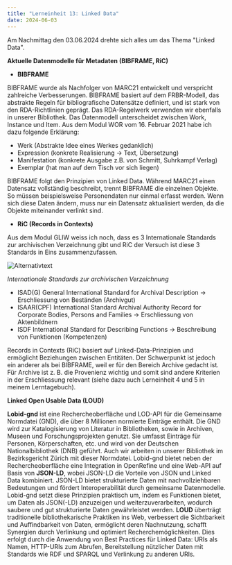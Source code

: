 ```yaml
---
title: "Lerneinheit 13: Linked Data"
date: 2024-06-03 
---
```


Am Nachmittag den 03.06.2024 drehte sich alles um das Thema "Linked Data".
 
**Aktuelle Datenmodelle für Metadaten (BIBFRAME, RiC)**
 
- **BIBFRAME**

BIBFRAME wurde als Nachfolger von MARC21 entwickelt und verspricht zahlreiche Verbesserungen. BIBFRAME basiert auf dem FRBR-Modell, das abstrakte Regeln für bibliografische Datensätze definiert, und ist stark von den RDA-Richtlinien geprägt. Das RDA-Regelwerk verwenden wir ebenfalls in unserer Bibliothek. Das Datenmodell unterscheidet zwischen Work, Instance und Item. Aus dem Modul WOR vom 16. Februar 2021 habe ich dazu folgende Erklärung:
- Werk (Abstrakte Idee eines Werkes gedanklich)
- Expression (konkrete Realisierung -> Text, Übersetzung)
- Manifestation (konkrete Ausgabe z.B. von Schmitt, Suhrkampf Verlag)
- Exemplar (hat man auf dem Tisch vor sich liegen)

BIBFRAME folgt den Prinzipien von Linked Data. Während MARC21 einen Datensatz vollständig beschreibt, trennt BIBFRAME die einzelnen Objekte. So müssen beispielsweise Personendaten nur einmal erfasst werden. Wenn sich diese Daten ändern, muss nur ein Datensatz aktualisiert werden, da die Objekte miteinander verlinkt sind. 
 
- **RiC (Records in Contexts)**

Aus dem Modul GLIW weiss ich noch, dass es 3 Internationale Standards zur archivischen Verzeichnung gibt und RiC der Versuch ist diese 3 Standards in Eins zusammenzufassen.

![Alternativtext](https://jonasbracchi.github.io/bain-lerntagebuch/images/ric.png)

*Internationale Standards zur archivischen Verzeichnung*

- ISAD(G) General International Standard for Archival Description
-> Erschliessung von Beständen (Archivgut)
- ISAAR(CPF) International Standard Archival Authority Record for Corporate Bodies, Persons and Families
-> Erschliessung von Aktenbildnern
- ISDF International Standard for Describing Functions
-> Beschreibung von Funktionen (Kompetenzen)
 
Records in Contexts (RiC) basiert auf Linked-Data-Prinzipien und ermöglicht Beziehungen zwischen Entitäten. Der Schwerpunkt ist jedoch ein anderer als bei BIBFRAME, weil er für den Bereich Archive gedacht ist. Für Archive ist z. B. die Provenienz wichtig und somit sind andere Kriterien in der Erschliessung relevant (siehe dazu auch Lerneinheit 4 und 5 in meinem Lerntagebuch).
 
**Linked Open Usable Data (LOUD)**

**Lobid-gnd** ist eine Rechercheoberfläche und LOD-API für die Gemeinsame Normdatei (GND), die über 8 Millionen normierte Einträge enthält. Die GND wird zur Katalogisierung von Literatur in Bibliotheken, sowie in Archiven, Museen und Forschungsprojekten genutzt. Sie umfasst Einträge für Personen, Körperschaften, etc. und wird von der Deutschen Nationalbibliothek (DNB) geführt. Auch wir arbeiten in unserer Bibliothek im Bezirksgericht Zürich mit dieser Normdatei. Lobid-gnd bietet neben der Rechercheoberfläche eine Integration in OpenRefine und eine Web-API auf Basis von **JSON-LD**, wobei JSON-LD die Vorteile von JSON und Linked Data kombiniert. JSON-LD bietet strukturierte Daten mit nachvollziehbaren Bedeutungen und fördert Interoperabilität durch gemeinsame Datenmodelle. Lobid-gnd setzt diese Prinzipien praktisch um, indem es Funktionen bietet, um Daten als JSON(-LD) anzuzeigen und weiterzuverarbeiten, wodurch saubere und gut strukturierte Daten gewährleistet werden. **LOUD** überträgt traditionelle bibliothekarische Praktiken ins Web, verbessert die Sichtbarkeit und Auffindbarkeit von Daten, ermöglicht deren Nachnutzung, schafft Synergien durch Verlinkung und optimiert Recherchemöglichkeiten. Dies erfolgt durch die Anwendung von Best Practices für Linked Data: URIs als Namen, HTTP-URIs zum Abrufen, Bereitstellung nützlicher Daten mit Standards wie RDF und SPARQL und Verlinkung zu anderen URIs.
